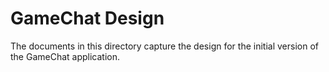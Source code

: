 # GameChat Design
The documents in this directory capture the design for the initial version of the  GameChat application.
